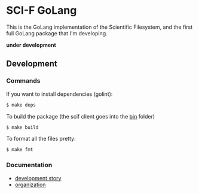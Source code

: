 # SCI-F GoLang

This is the GoLang implementation of the Scientific Filesystem, and the first full GoLang package
that I'm developing. 

**under development**

## Development

### Commands

If you want to install dependencies (golint):

```bash
$ make deps
```

To build the package (the scif client goes into the [bin](bin) folder)

```bash
$ make build
```

To format all the files pretty:

```bash
$ make fmt
```

### Documentation

 - [development story](docs/development.md)
 - [organization](docs/organization.md)
